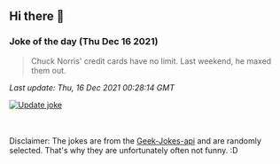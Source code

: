 ## Hi there 👋

### Joke of the day (Thu Dec 16 2021)
<!-- joke -->
>Chuck Norris' credit cards have no limit. Last weekend, he maxed them out.
<!-- /joke -->

*Last update: Thu, 16 Dec 2021 00:28:14 GMT*

[![Update joke](https://github.com/nclskfm/nclskfm/actions/workflows/joke.yml/badge.svg)](https://github.com/nclskfm/nclskfm/actions/workflows/joke.yml)

<br><br>
Disclaimer: The jokes are from the [Geek-Jokes-api](https://github.com/sameerkumar18/geek-joke-api) and are randomly selected. That's why they are unfortunately often not funny. :D
